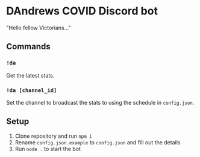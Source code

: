 # DAndrews COVID Discord bot

"Hello fellow Victorians..."

## Commands

### `!da`

Get the latest stats.

### `!da [channel_id]`

Set the channel to broadcast the stats to using the schedule in `config.json`.

## Setup

1. Clone repository and run `npm i`
2. Rename `config.json.example` to `config.json` and fill out the details
3. Run `node .` to start the bot
